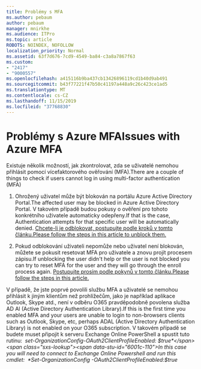 ```yaml
---
title: Problémy s MFA
ms.author: pebaum
author: pebaum
manager: mnirkhe
ms.audience: ITPro
ms.topic: article
ROBOTS: NOINDEX, NOFOLLOW
localization_priority: Normal
ms.assetid: 63f7d676-7cd9-4549-ba84-c3a8a7867f63
ms.custom:
- "2417"
- "9000557"
ms.openlocfilehash: a415116b9ba437cb13426896119cd1b40d9ab491
ms.sourcegitcommit: b43f77221f47b50c41197a448a9c26c423ce1ad5
ms.translationtype: MT
ms.contentlocale: cs-CZ
ms.lasthandoff: 11/15/2019
ms.locfileid: "37768830"
---
```

# <a name="issues-with-azure-mfa"></a><span data-ttu-id="6001c-102">Problémy s Azure MFA</span><span class="sxs-lookup"><span data-stu-id="6001c-102">Issues with Azure MFA</span></span>
<span data-ttu-id="6001c-103">Existuje několik možností, jak zkontrolovat, zda se uživatelé nemohou přihlásit pomocí vícefaktorového ověřování (MFA).</span><span class="sxs-lookup"><span data-stu-id="6001c-103">There are a couple of things to check if users cannot log in using multi-factor authentication (MFA)</span></span>

1. <span data-ttu-id="6001c-104">Ohrožený uživatel může být blokován na portálu Azure Active Directory Portal.</span><span class="sxs-lookup"><span data-stu-id="6001c-104">The affected user may be blocked in Azure Active Directory Portal.</span></span> <span data-ttu-id="6001c-105">V takovém případě budou pokusy o ověření pro tohoto konkrétního uživatele automaticky odepřeny.</span><span class="sxs-lookup"><span data-stu-id="6001c-105">If that is the case, Authentication attempts for that specific user will be automatically denied.</span></span> [<span data-ttu-id="6001c-106">Chcete-li je odblokovat, postupujte podle kroků v tomto článku.</span><span class="sxs-lookup"><span data-stu-id="6001c-106">Please follow the steps in this article to unblock them.</span></span>](https://docs.microsoft.com/azure/active-directory/authentication/howto-mfa-mfasettings#block-and-unblock-users)

2. <span data-ttu-id="6001c-107">Pokud odblokování uživateli nepomůže nebo uživatel není blokován, můžete se pokusit resetovat MFA pro uživatele a znovu projít procesem zápisu.</span><span class="sxs-lookup"><span data-stu-id="6001c-107">If unblocking the user didn't help or the user is not blocked you can try to reset MFA for the user and they will go through the enroll process again.</span></span> [<span data-ttu-id="6001c-108">Postupujte prosím podle pokynů v tomto článku.</span><span class="sxs-lookup"><span data-stu-id="6001c-108">Please follow the steps in this article.</span></span>](https://docs.microsoft.com/azure/active-directory/authentication/howto-mfa-userdevicesettings#require-users-to-provide-contact-methods-again)

<span data-ttu-id="6001c-109">V případě, že jste poprvé povolili službu MFA a uživatelé se nemohou přihlásit k jiným klientům než prohlížečům, jako je například aplikace Outlook, Skype atd., není v odběru O365 pravděpodobně povolena služba AD Al (Active Directory Authentication Library).</span><span class="sxs-lookup"><span data-stu-id="6001c-109">If this is the first time you enabled MFA and your users are unable to login to non-browsers clients such as Outlook, Skype, etc, perhaps ADAL (Active Directory Authentication Library) is not enabled on your O365 subscription.</span></span> <span data-ttu-id="6001c-110">V takovém případě se budete muset připojit k serveru Exchange Online PowerShell a spustit tuto rutinu:  *set-OrganizationConfig-OAuth2ClientProfileEnabled: $true*</span><span class="sxs-lookup"><span data-stu-id="6001c-110">In this case you will need to connect to Exchange Online Powershell and run this cmdlet:  *Set-OrganizationConfig -OAuth2ClientProfileEnabled:$true*</span></span>